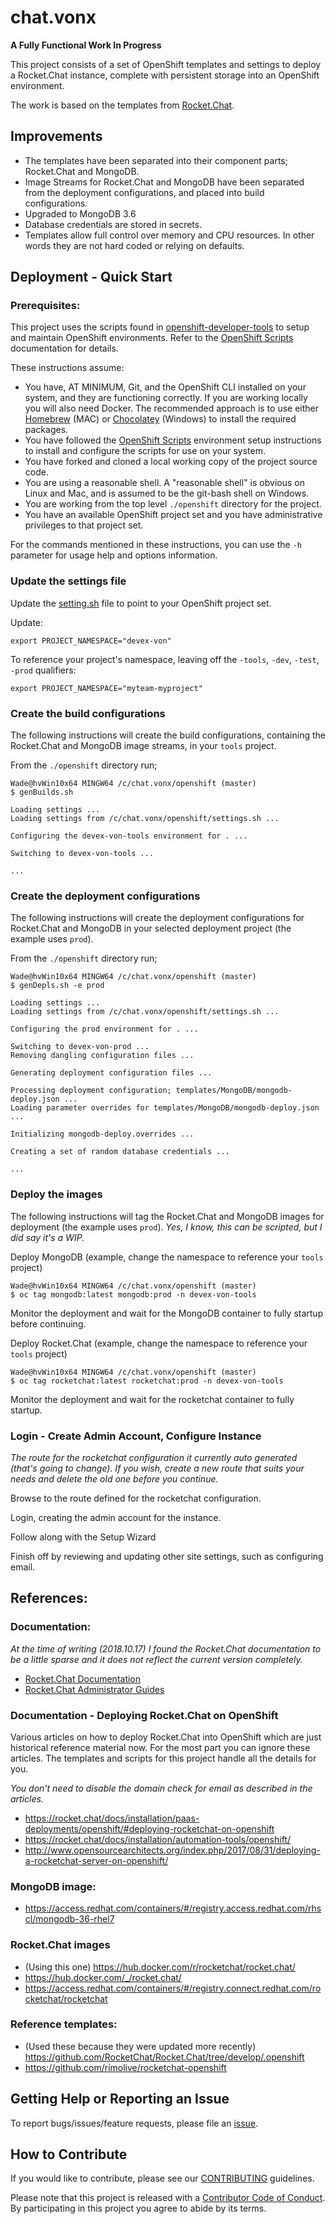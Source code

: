 # chat.vonx

**A Fully Functional Work In Progress**

This project consists of a set of OpenShift templates and settings to deploy a Rocket.Chat instance, complete with persistent storage into an OpenShift environment.

The work is based on the templates from [Rocket.Chat](https://github.com/RocketChat/Rocket.Chat).

## Improvements
- The templates have been separated into their component parts; Rocket.Chat and MongoDB.
- Image Streams for Rocket.Chat and MongoDB have been separated from the deployment configurations, and placed into build configurations.
- Upgraded to MongoDB 3.6
- Database credentials are stored in secrets.
- Templates allow full control over memory and CPU resources.  In other words they are not hard coded or relying on defaults.

## Deployment - Quick Start

### Prerequisites:

This project uses the scripts found in [openshift-developer-tools](https://github.com/BCDevOps/openshift-developer-tools) to setup and maintain OpenShift environments.  Refer to the [OpenShift Scripts](https://github.com/BCDevOps/openshift-developer-tools/blob/master/bin/README.md) documentation for details.

These instructions assume:
- You have, AT MINIMUM, Git, and the OpenShift CLI installed on your system, and they are functioning correctly.  If you are working locally you will also need Docker.  The recommended approach is to use either [Homebrew](https://brew.sh/) (MAC) or [Chocolatey](https://chocolatey.org/) (Windows) to install the required packages.
- You have followed the [OpenShift Scripts](https://github.com/BCDevOps/openshift-developer-tools/blob/master/bin/README.md) environment setup instructions to install and configure the scripts for use on your system.
- You have forked and cloned a local working copy of the project source code.
- You are using a reasonable shell.  A "reasonable shell" is obvious on Linux and Mac, and is assumed to be the git-bash shell on Windows.
- You are working from the top level `./openshift` directory for the project.
- You have an available OpenShift project set and you have administrative privileges to that project set.

For the commands mentioned in these instructions, you can use the `-h` parameter for usage help and options information.

### Update the settings file

Update the [setting.sh](./openshift/settings.sh) file to point to your OpenShift project set.

Update:
```
export PROJECT_NAMESPACE="devex-von"
```

To reference your project's namespace, leaving off the `-tools`, `-dev`, `-test`, `-prod` qualifiers:
```
export PROJECT_NAMESPACE="myteam-myproject"
```

### Create the build configurations

The following instructions will create the build configurations, containing the Rocket.Chat and MongoDB image streams, in your `tools` project.

From the `./openshift` directory run;
```
Wade@hvWin10x64 MINGW64 /c/chat.vonx/openshift (master)
$ genBuilds.sh

Loading settings ...
Loading settings from /c/chat.vonx/openshift/settings.sh ...

Configuring the devex-von-tools environment for . ...

Switching to devex-von-tools ...

...
```

### Create the deployment configurations

The following instructions will create the deployment configurations for Rocket.Chat and MongoDB in your selected deployment project (the example uses `prod`).

From the `./openshift` directory run;
```
Wade@hvWin10x64 MINGW64 /c/chat.vonx/openshift (master)
$ genDepls.sh -e prod

Loading settings ...
Loading settings from /c/chat.vonx/openshift/settings.sh ...

Configuring the prod environment for . ...

Switching to devex-von-prod ...
Removing dangling configuration files ...

Generating deployment configuration files ...

Processing deployment configuration; templates/MongoDB/mongodb-deploy.json ...
Loading parameter overrides for templates/MongoDB/mongodb-deploy.json ...

Initializing mongodb-deploy.overrides ...

Creating a set of random database credentials ...

...
```

### Deploy the images

The following instructions will tag the Rocket.Chat and MongoDB images for deployment (the example uses `prod`).  *Yes, I know, this can be scripted, but I did say it's a WIP.*

Deploy MongoDB (example, change the namespace to reference your `tools` project)
```
Wade@hvWin10x64 MINGW64 /c/chat.vonx/openshift (master)
$ oc tag mongodb:latest mongodb:prod -n devex-von-tools
```

Monitor the deployment and wait for the MongoDB container to fully startup before continuing.

Deploy Rocket.Chat (example, change the namespace to reference your `tools` project)
```
Wade@hvWin10x64 MINGW64 /c/chat.vonx/openshift (master)
$ oc tag rocketchat:latest rocketchat:prod -n devex-von-tools
```

Monitor the deployment and wait for the rocketchat container to fully startup.

### Login - Create Admin Account, Configure Instance

*The route for the rocketchat configuration it currently auto generated (that's going to change).  If you wish, create a new route that suits your needs and delete the old one before you continue.*

Browse to the route defined for the rocketchat configuration.

Login, creating the admin account for the instance.

Follow along with the Setup Wizard

Finish off by reviewing and updating other site settings, such as configuring email.

## References:

### Documentation:

*At the time of writing (2018.10.17) I found the Rocket.Chat documentation to be a little sparse and it does not reflect the current version completely.*

- [Rocket.Chat Documentation](https://rocket.chat/docs/)
- [Rocket.Chat Administrator Guides](https://rocket.chat/docs/administrator-guides/)

### Documentation - Deploying Rocket.Chat on OpenShift

Various articles on how to deploy Rocket.Chat into OpenShift which are just historical reference material now.  For the most part you can ignore these articles.  The templates and scripts for this project handle all the details for you.

*You don't need to disable the domain check for email as described in the articles.*

- https://rocket.chat/docs/installation/paas-deployments/openshift/#deploying-rocketchat-on-openshift
- https://rocket.chat/docs/installation/automation-tools/openshift/
- http://www.opensourcearchitects.org/index.php/2017/08/31/deploying-a-rocketchat-server-on-openshift/

### MongoDB image:
- https://access.redhat.com/containers/#/registry.access.redhat.com/rhscl/mongodb-36-rhel7

### Rocket.Chat images
- (Using this one) https://hub.docker.com/r/rocketchat/rocket.chat/
- https://hub.docker.com/_/rocket.chat/
- https://access.redhat.com/containers/#/registry.connect.redhat.com/rocketchat/rocketchat

### Reference templates:
- (Used these because they were updated more recently) https://github.com/RocketChat/Rocket.Chat/tree/develop/.openshift
- https://github.com/rimolive/rocketchat-openshift

## Getting Help or Reporting an Issue
To report bugs/issues/feature requests, please file an [issue](../../issues).

## How to Contribute
If you would like to contribute, please see our [CONTRIBUTING](./CONTRIBUTING.md) guidelines.

Please note that this project is released with a [Contributor Code of Conduct](./CODE_OF_CONDUCT.md). 
By participating in this project you agree to abide by its terms.
